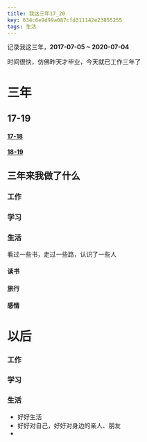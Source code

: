 ```yaml
---
title: 我这三年17_20
key: 634c6e9d99a087cfd311142e23855255
tags: 生活
---
```


记录我这三年，**2017-07-05 ~ 2020-07-04**

时间很快，仿佛昨天才毕业，今天就已工作三年了

<!--more-->

# 三年

## 17-19

#### [17-18](https://hate13.com/2018/05/28/我这一年17_18.html)

#### [18-19](https://hate13.com/2019/05/25/我这一年18_19.html)

## 三年来我做了什么

### 工作

### 学习

### 生活

看过一些书，走过一些路，认识了一些人

#### 读书

#### 旅行

#### 感情

# 以后

### 工作

### 学习

### 生活

- 好好生活
- 好好对自己，好好对身边的亲人、朋友
- 